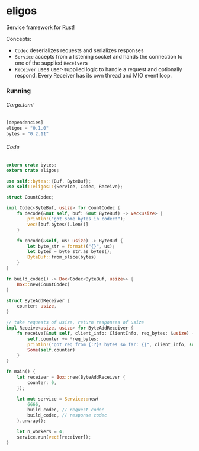 # eligos
Service framework for Rust!

Concepts:
* `Codec` deserializes requests and serializes responses
* `Service` accepts from a listening socket and hands the connection to one of the supplied `Receiver`s
* `Receiver` uses user-supplied logic to handle a request and optionally respond.  Every Receiver has its own thread and MIO event loop.

### Running
###### Cargo.toml
```rust
[dependencies]
eligos = "0.1.0"
bytes = "0.2.11"
```
###### Code
```rust
extern crate bytes;
extern crate eligos;

use self::bytes::{Buf, ByteBuf};
use self::eligos::{Service, Codec, Receive};

struct CountCodec;

impl Codec<ByteBuf, usize> for CountCodec {
    fn decode(&mut self, buf: &mut ByteBuf) -> Vec<usize> {
        println!("got some bytes in codec!");
        vec![buf.bytes().len()]
    }

    fn encode(&self, us: usize) -> ByteBuf {
        let byte_str = format!("{}", us);
        let bytes = byte_str.as_bytes();
        ByteBuf::from_slice(bytes)
    }
}

fn build_codec() -> Box<Codec<ByteBuf, usize>> {
    Box::new(CountCodec)
}

struct ByteAddReceiver {
    counter: usize,
}

// take requests of usize, return responses of usize
impl Receive<usize, usize> for ByteAddReceiver {
    fn receive(&mut self, client_info: ClientInfo, req_bytes: &usize) -> Option<usize> {
        self.counter += *req_bytes;
        println!("got req from {:?}! bytes so far: {}", client_info, self.counter);
        Some(self.counter)
    }
}

fn main() {
    let receiver = Box::new(ByteAddReceiver {
        counter: 0,
    });

    let mut service = Service::new(
        6666,
        build_codec, // request codec
        build_codec, // response codec
    ).unwrap();

    let n_workers = 4;
    service.run(vec![receiver]);
}
```
